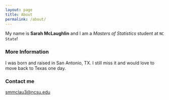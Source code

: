 ```yaml
---
layout: page
title: About
permalink: /about/
---
```


My name is **Sarah McLaughlin** and I am a *Masters of Statistics* student at `NC State`! 

### More Information

I was born and raised in San Antonio, TX. I still miss it and would love to move back to Texas one day. 


### Contact me

[smmclau3@ncsu.edu](mailto:smmclau3@ncsu.edu)
